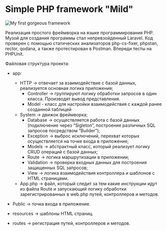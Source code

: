 # Simple PHP framework "Mild"
![My first gorgeous framework](https://github.com/Jony2Good/PHP-routing/assets/91899278/db90a60b-39c5-44d5-9ba4-ecb94f10596c)

Реализация простого фреймворка на языке программирования PHP. Музой для создания программы стал непревзойденный Laravel. Код проверен с помощью статических анализаторов php-cs-fixer, phpstan, rector, qodana, а также протестирован в Postman. Впереди тесты на PHPUnit.

Файловая структура проекта: 
* app: 
   - HTTP -> отвечает за взаимодействие с базой данных, реализуется основная логика приложения; 
       * Controller -> группируют логику обработки запросов в один класса. Производят вывод представления.
       * Model - класс для настройки взаимодействия с каждой ранее созданной таблицей  
   - System -> движок фреймворка;
        * Database -> осуществляется работа с базой данных (подключение через “Sigleton”, построение различных SQL запросов посредством “Builder”);
        * Exception -> выброс исключений, перехват которых осуществляется на точке входа в приложение;
        * Models -> абстрактный класс, который реализует логику CRUD операций с базой данных;
        * Route -> логика маршрутизации в приложении;
        * Validation -> проверка входных данных для построения защищенных SQL запросов;
        * View -> логика взаимодействия контроллера и шаблонов с HTML страницами. 
    - App.php -> файл, который следит за тем какие инструкции идут из файла Route и запускающий логику обработки зарегистрированных в web.php путей, контроллеров и методов. 

* Public -> точка входа в приложение. 
* resources -> шаблоны HTML страниц. 
* routes -> регистрация путей, контроллеров и методов. 
